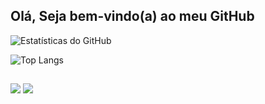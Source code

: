 ## Olá, Seja bem-vindo(a) ao meu GitHub

![Estatísticas do GitHub](https://github-readme-stats.vercel.app/api?username=eduardollc&show_icons=true&theme=dark)

![Top Langs](https://github-readme-stats.vercel.app/api/top-langs/?username=eduardollc&show_icons=true&theme=dark)

 ##
 
<div> 
  <a href = "mailto:eduardollcofficial@gmail.com"><img src="https://img.shields.io/badge/-Gmail-%23333?style=for-the-badge&logo=gmail&logoColor=white" target="_blank"></a>
  <a href="https://www.linkedin.com/in/eduardoleitelapacanguçu/" target="_blank"><img src="https://img.shields.io/badge/-LinkedIn-%230077B5?style=for-the-badge&logo=linkedin&logoColor=white" target="_blank"></a> 
</div>

